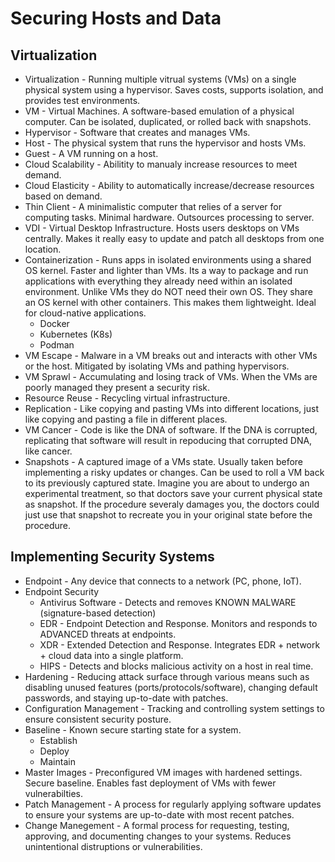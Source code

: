 # Securing Hosts and Data
## Virtualization
* Virtualization - Running multiple vitrual systems (VMs) on a single physical system using a hypervisor. Saves costs, supports isolation, and provides test environments.
* VM - Virtual Machines. A software-based emulation of a physical computer. Can be isolated, duplicated, or rolled back with snapshots.
* Hypervisor - Software that creates and manages VMs. 
* Host - The physical system that runs the hypervisor and hosts VMs.
* Guest - A VM running on a host.
* Cloud Scalability - Abilitity to manualy increase resources to meet demand.
* Cloud Elasticity - Ability to automatically increase/decrease resources based on demand.
* Thin Client - A minimalistic computer that relies of a server for computing tasks. Minimal hardware. Outsources processing to server.
* VDI - Virtual Desktop Infrastructure. Hosts users desktops on VMs centrally. Makes it really easy to update and patch all desktops from one location.
* Containerization - Runs apps in isolated environments using a shared OS kernel. Faster and lighter than VMs. Its a way to package and run applications with everything they already need within an isolated environment. Unlike VMs they do NOT need their own OS. They share an OS kernel with other containers. This makes them lightweight. Ideal for cloud-native applications.
  + Docker
  + Kubernetes (K8s)
  + Podman
* VM Escape - Malware in a VM breaks out and interacts with other VMs or the host. Mitigated by isolating VMs and pathing hypervisors.
* VM Sprawl - Accumulating and losing track of VMs. When the VMs are poorly managed they present a security risk.
* Resource Reuse - Recycling virtual infrastructure. 
* Replication - Like copying and pasting VMs into different locations, just like copying and pasting a file in different places.
* VM Cancer - Code is like the DNA of software. If the DNA is corrupted, replicating that software will result in repoducing that corrupted DNA, like cancer.
* Snapshots - A captured image of a VMs state. Usually taken before implementing a risky updates or changes. Can be used to roll a VM back to its previously captured state. Imagine you are about to undergo an experimental treatment, so that doctors save your current physical state as snapshot. If the procedure severaly damages you, the doctors could just use that snapshot to recreate you in your original state before the procedure.
## Implementing Security Systems
* Endpoint - Any device that connects to a network (PC, phone, IoT).
* Endpoint Security
  + Antivirus Software - Detects and removes KNOWN MALWARE (signature-based detection)
  + EDR - Endpoint Detection and Response. Monitors and responds to ADVANCED threats at endpoints. 
  + XDR - Extended Detection and Response. Integrates EDR + network + cloud data into a single platform. 
  + HIPS - Detects and blocks malicious activity on a host in real time.
* Hardening - Reducing attack surface through various means such as disabling unused features (ports/protocols/software), changing default passwords, and staying up-to-date with patches.
* Configuration Management - Tracking and controlling system settings to ensure consistent security posture.
* Baseline - Known secure starting state for a system.
  + Establish
  + Deploy
  + Maintain
* Master Images - Preconfigured VM images with hardened settings. Secure baseline. Enables fast deployment of VMs with fewer vulnerabilties.
* Patch Management - A process for regularly applying software updates to ensure your systems are up-to-date with most recent patches.
* Change Manegement - A formal process for requesting, testing, approving, and documenting changes to your systems. Reduces unintentional distruptions or vulnerabilities.

